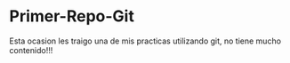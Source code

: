 # Primer-Repo-Git
Esta ocasion les traigo una de mis practicas utilizando git, no tiene mucho contenido!!!
